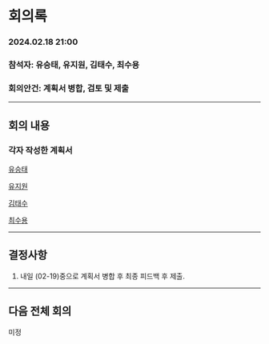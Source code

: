 # 회의록

### 2024.02.18 21:00

### 참석자: 유승태, 유지원, 김태수, 최수용

### 회의안건: 계획서 병합, 검토 및 제출

---

## 회의 내용

### 각자 작성한 계획서

[유승태](https://github.com/capstone-YYKC/docs/blob/main/%EC%9C%A0%EC%8A%B9%ED%83%9C/240218.pdf)

[유지원](https://github.com/capstone-YYKC/docs/blob/main/%EC%9C%A0%EC%A7%80%EC%9B%90/0218.md)

[김태수](https://github.com/capstone-YYKC/docs/blob/main/%EA%B9%80%ED%83%9C%EC%88%98/0218.md)

[최수용](https://github.com/capstone-YYKC/docs/blob/main/%EC%B5%9C%EC%88%98%EC%9A%A9/2%EC%9B%943%EC%A3%BC%EC%B0%A8/%EA%B3%84%ED%9A%8D%EC%84%9C.pdf)





---

## 결정사항

1.  내일 (02-19)중으로 계획서 병합 후 최종 피드백 후 제출.



---

## 다음 전체 회의

미정